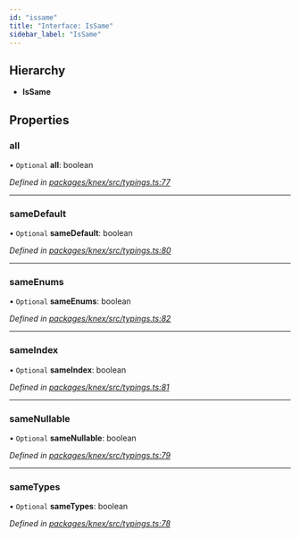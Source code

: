 ```yaml
---
id: "issame"
title: "Interface: IsSame"
sidebar_label: "IsSame"
---
```


## Hierarchy

* **IsSame**

## Properties

### all

• `Optional` **all**: boolean

*Defined in [packages/knex/src/typings.ts:77](https://github.com/mikro-orm/mikro-orm/blob/8766baa31/packages/knex/src/typings.ts#L77)*

___

### sameDefault

• `Optional` **sameDefault**: boolean

*Defined in [packages/knex/src/typings.ts:80](https://github.com/mikro-orm/mikro-orm/blob/8766baa31/packages/knex/src/typings.ts#L80)*

___

### sameEnums

• `Optional` **sameEnums**: boolean

*Defined in [packages/knex/src/typings.ts:82](https://github.com/mikro-orm/mikro-orm/blob/8766baa31/packages/knex/src/typings.ts#L82)*

___

### sameIndex

• `Optional` **sameIndex**: boolean

*Defined in [packages/knex/src/typings.ts:81](https://github.com/mikro-orm/mikro-orm/blob/8766baa31/packages/knex/src/typings.ts#L81)*

___

### sameNullable

• `Optional` **sameNullable**: boolean

*Defined in [packages/knex/src/typings.ts:79](https://github.com/mikro-orm/mikro-orm/blob/8766baa31/packages/knex/src/typings.ts#L79)*

___

### sameTypes

• `Optional` **sameTypes**: boolean

*Defined in [packages/knex/src/typings.ts:78](https://github.com/mikro-orm/mikro-orm/blob/8766baa31/packages/knex/src/typings.ts#L78)*
